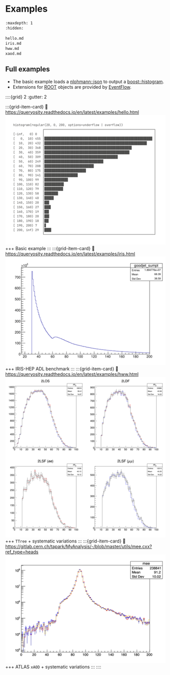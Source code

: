 # Examples

```{toctree}
:maxdepth: 1
:hidden:

hello.md
iris.md
hww.md
xaod.md
```

## Full examples

- The basic example loads a [nlohmann::json](https://github.com/nlohmann/json) to output a [boost::histogram](https://www.boost.org/doc/libs/1_85_0/libs/histogram/doc/html/index.html).
- Extensions for [ROOT](https://root.cern/) objects are provided by [EventFlow](https://github.com/taehyounpark/EventFlow).

::::{grid} 2
:gutter: 2

:::{grid-item-card}
:link: https://queryosity.readthedocs.io/en/latest/examples/hello.html
![hist](../images/hist.png)
+++
Basic example
:::
:::{grid-item-card}
:link: https://queryosity.readthedocs.io/en/latest/examples/iris.html
![iris](../images/task_7.png)
+++
IRIS-HEP ADL benchmark
:::
:::{grid-item-card}
:link: https://queryosity.readthedocs.io/en/latest/examples/hww.html
![hww](../images/mll.png)
+++
`TTree` + systematic variations
:::
:::{grid-item-card}
:link: https://gitlab.cern.ch/tapark/MyAnalysis/-/blob/master/utils/mee.cxx?ref_type=heads
![hww](../images/mee.png)
+++
ATLAS `xAOD` + systematic variations
:::
::::
